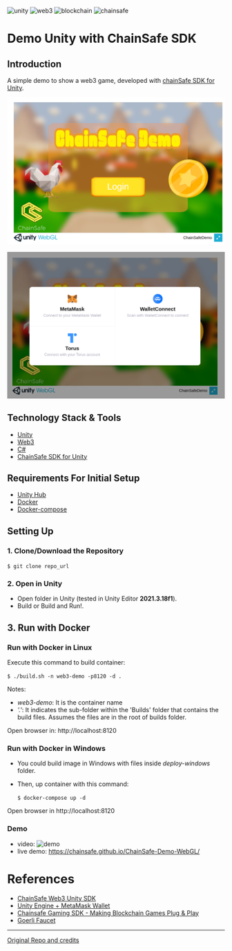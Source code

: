 ![unity](https://img.shields.io/badge/unity-informational?style=flat&logo=unity&logoColor=white&color=6aa6f8)
![web3](https://img.shields.io/badge/web3-informational?style=flat&logo=web3&logoColor=white&color=6aa6f8)
![blockchain](https://img.shields.io/badge/blockchain-informational?style=flat&logo=blockchain&logoColor=white&color=6aa6f8)
![chainsafe](https://img.shields.io/badge/chainsafe-informational?style=flat&logo=chainsafe&logoColor=white&color=6aa6f8)


# Demo Unity with ChainSafe SDK

## Introduction

A simple demo to show a web3 game, developed with [chainSafe SDK for Unity](https://github.com/ChainSafe/web3.unity).

![app demo](./.doc/images/demo.png)

![wallets](./.doc/images/wallets.png)


## Technology Stack & Tools

- [Unity](https://unity.com/)
- [Web3](https://en.wikipedia.org/wiki/Web3)
- [C#](https://learn.microsoft.com/es-es/dotnet/csharp/)
- [ChainSafe SDK for Unity](https://github.com/ChainSafe/web3.unity)

## Requirements For Initial Setup

- [Unity Hub](https://unity.com/download)
- [Docker](https://docs.docker.com/engine/install/)
- [Docker-compose]()

## Setting Up

### 1. Clone/Download the Repository
  
  `$ git clone repo_url`

### 2. Open in Unity
  
  - Open folder in Unity (tested in Unity Editor **2021.3.18f1**).
  - Build or Build and Run!.

## 3. Run with Docker

### Run with Docker in Linux

Execute this command to build container:

`$ ./build.sh -n web3-demo -p8120 -d .`

Notes: 
  - _web3-demo_: It is the container name 
  - _'.'_: It indicates the sub-folder within the 'Builds' folder that contains the build files. Assumes the files are in the root of builds folder.

Open browser in: http://localhost:8120


### Run with Docker in Windows

- You could build image in Windows with files inside _deploy-windows_ folder. 
- Then, up container with this command:

  `$ docker-compose up -d`

Open browser in http://localhost:8120

### Demo

- video: ![demo](./.doc/media/ChainSafeDemo.gif)
- live demo: https://chainsafe.github.io/ChainSafe-Demo-WebGL/


# References

- [ChainSafe Web3 Unity SDK](https://docs.gaming.chainsafe.io/)
- [Unity Engine + MetaMask Wallet](https://medium.com/coinmonks/unity-engine-metamask-wallet-6797d4699e45)
- [Chainsafe Gaming SDK - Making Blockchain Games Plug & Play](https://www.youtube.com/watch?v=qa2TatYgvYs)
- [Goerli Faucet](https://goerli-faucet.pk910.de/)

----

[Original Repo and credits](https://github.com/ChainSafe/ChainSafe-Demo-WebGLProject-Files)



